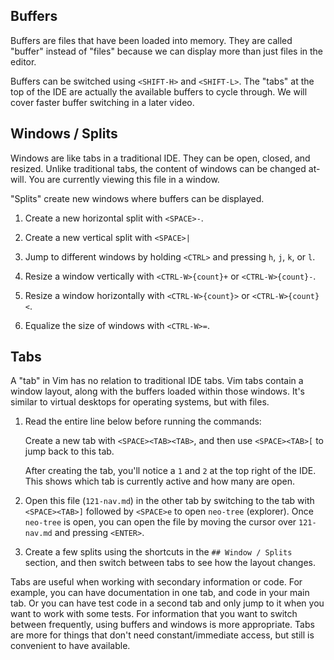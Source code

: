 ## Buffers

Buffers are files that have been loaded into memory. They are called "buffer"
instead of "files" because we can display more than just files in the editor.

Buffers can be switched using `<SHIFT-H>` and `<SHIFT-L>`. The "tabs" at the
top of the IDE are actually the available buffers to cycle through. We will
cover faster buffer switching in a later video.

## Windows / Splits

Windows are like tabs in a traditional IDE. They can be open, closed, and
resized. Unlike traditional tabs, the content of windows can be changed
at-will. You are currently viewing this file in a window.

"Splits" create new windows where buffers can be displayed.

1. Create a new horizontal split with `<SPACE>-`.

2. Create a new vertical split with `<SPACE>|`

3. Jump to different windows by holding `<CTRL>` and pressing `h`, `j`, `k`, or `l`. 

4. Resize a window vertically with `<CTRL-W>{count}+` or `<CTRL-W>{count}-`.

5. Resize a window horizontally with `<CTRL-W>{count}>` or `<CTRL-W>{count}<`.

6. Equalize the size of windows with `<CTRL-W>=`.

## Tabs

A "tab" in Vim has no relation to traditional IDE tabs. Vim tabs contain a
window layout, along with the buffers loaded within those windows. It's similar
to virtual desktops for operating systems, but with files.

1. Read the entire line below before running the commands:

     Create a new tab with `<SPACE><TAB><TAB>`, and then use `<SPACE><TAB>[` to
     jump back to this tab.

   After creating the tab, you'll notice a `1` and `2` at the top right of the
   IDE. This shows which tab is currently active and how many are open.

2. Open this file (`121-nav.md`) in the other tab by switching to the tab with
   `<SPACE><TAB>]` followed by `<SPACE>e` to open `neo-tree` (explorer). Once
   `neo-tree` is open, you can open the file by moving the cursor over
   `121-nav.md` and pressing `<ENTER>`.

3. Create a few splits using the shortcuts in the `## Window / Splits` section,
   and then switch between tabs to see how the layout changes.

Tabs are useful when working with secondary information or code. For example,
you can have documentation in one tab, and code in your main tab. Or you can
have test code in a second tab and only jump to it when you want to work with
some tests. For information that you want to switch between frequently, using
buffers and windows is more appropriate. Tabs are more for things that don't
need constant/immediate access, but still is convenient to have available.
